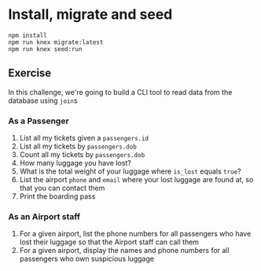# Install, migrate and seed

```
npm install
npm run knex migrate:latest
npm run knex seed:run
```

## Exercise

In this challenge, we're going to build a CLI tool to read data from the database using `join`s

### As a Passenger

1. List all my tickets given a `passengers.id`
1. List all my tickets by `passengers.dob`
1. Count all my tickets by `passengers.dob`
1. How many luggage you have lost?
1. What is the total weight of your luggage where `is_lost` equals `true`?
1. List the airport `phone` and `email` where your lost luggage are found at, so that you can contact them
1. Print the boarding pass

### As an Airport staff

1. For a given airport, list the phone numbers for all passengers who have lost their luggage so that the Airport staff can call them
1. For a given airport, display the names and phone numbers for all passengers who own suspicious luggage
